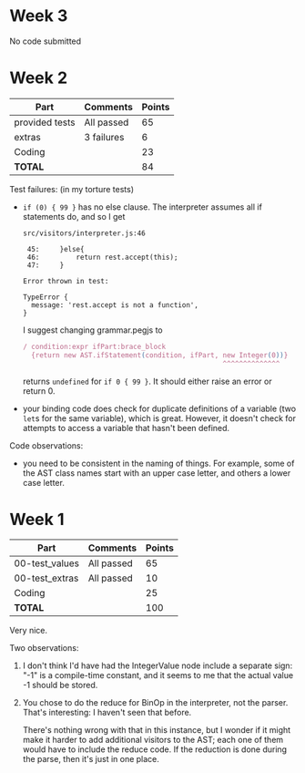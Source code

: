 # Week 3

No code submitted



# Week 2

| Part           | Comments    | Points |
|----------------|-------------|--------|
| provided tests | All passed  |     65 |
| extras         | 3 failures  |      6 |
| Coding         |             |     23 |
| **TOTAL**      |             |     84 |

Test failures:  (in my torture tests)

- `if (0) { 99 }` has no else clause. The interpreter assumes all
  if statements do, and so I get

  ~~~
  src/visitors/interpreter.js:46

   45:     }else{
   46:         return rest.accept(this);
   47:     }

  Error thrown in test:

  TypeError {
    message: 'rest.accept is not a function',
  }
  ~~~

  I suggest changing grammar.pegjs to

  ~~~ js
  / condition:expr ifPart:brace_block
    {return new AST.ifStatement(condition, ifPart, new Integer(0))}
                                                   ^^^^^^^^^^^^^^
   ~~~

  returns `undefined` for `if 0 { 99 }`. It should either raise an error
  or return 0.

- your binding code does check for duplicate definitions of a variable
  (two `let`s for the same variable), which is great. However, it
  doesn't check for attempts to access a variable that hasn't been
  defined.

Code observations:

- you need to be consistent in the naming of things. For example, some
  of the AST class names start with an upper case letter, and others a
  lower case letter.



# Week 1

| Part           | Comments    | Points |
|----------------|-------------|--------|
| 00-test_values | All passed  |     65 |
| 00-test_extras | All passed  |     10 |
| Coding         |             |     25 |
| **TOTAL**      |             |    100 |

Very nice.

Two observations:

1. I don't think I'd have had the IntegerValue node include a separate
   sign: "-1" is a compile-time constant, and it seems to me that the
   actual value -1 should be stored.

2. You chose to do the reduce for BinOp in the interpreter, not the
   parser. That's interesting: I haven't seen that before.

   There's nothing wrong with that in this instance, but I wonder if it
   might make it harder to add additional visitors to the AST; each one
   of them would have to include the reduce code. If the reduction is
   done during the parse, then it's just in one place.
